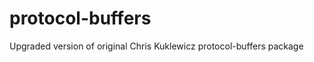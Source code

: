 protocol-buffers
================

Upgraded version of original Chris Kuklewicz protocol-buffers package
